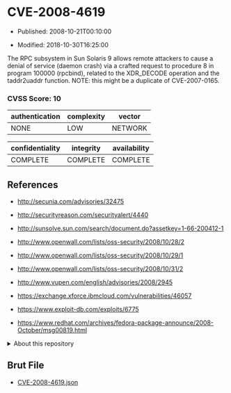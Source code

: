 # CVE-2008-4619

- Published: 2008-10-21T00:10:00

- Modified: 2018-10-30T16:25:00

The RPC subsystem in Sun Solaris 9 allows remote attackers to cause a denial of service (daemon crash) via a crafted request to procedure 8 in program 100000 (rpcbind), related to the XDR_DECODE operation and the taddr2uaddr function.  NOTE: this might be a duplicate of CVE-2007-0165.

### CVSS Score: **10**

| authentication | complexity | vector |
| --- | --- | --- |
| NONE | LOW | NETWORK |

| confidentiality | integrity | availability |
| --- | --- | --- |
| COMPLETE | COMPLETE | COMPLETE |

## References

* http://secunia.com/advisories/32475

* http://securityreason.com/securityalert/4440

* http://sunsolve.sun.com/search/document.do?assetkey=1-66-200412-1

* http://www.openwall.com/lists/oss-security/2008/10/28/2

* http://www.openwall.com/lists/oss-security/2008/10/29/1

* http://www.openwall.com/lists/oss-security/2008/10/31/2

* http://www.vupen.com/english/advisories/2008/2945

* https://exchange.xforce.ibmcloud.com/vulnerabilities/46057

* https://www.exploit-db.com/exploits/6775

* https://www.redhat.com/archives/fedora-package-announce/2008-October/msg00819.html

<details>
<summary>About this repository</summary> 

  This repository is part of the project [Live Hack CVE](https://github.com/Live-Hack-CVE). Main website can be found [www.live-hack.org](https://www.live-hack.org) 
  
  Made by [Sn0wAlice](https://github.com/Sn0wAlice) for the people that care about security and need to have a feed of the latest CVEs. Hope you enjoy it, don't forget to star the repo and follow me on [Twitter](https://twitter.com/Sn0wAlice) and [Github](https://github.com/Sn0wAlice). And that is my [personnal website](https://www.alice-snow.me/)

  - [Home Page](https://github.com/Live-Hack-CVE)
  - [Framework](https://github.com/Live-Hack-CVE/cve-framework)
  - [CVE database](https://github.com/Live-Hack-CVE/full_database)
  - [Changelog](https://github.com/Live-Hack-CVE/Changelog)
</details>

## Brut File

* [CVE-2008-4619.json](https://raw.githubusercontent.com/Live-Hack-CVE/full_database/main/cves/2008/CVE-2008-4619.json)

